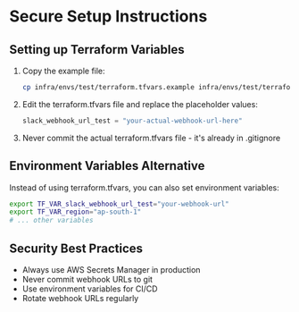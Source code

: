 # Secure Setup Instructions

## Setting up Terraform Variables

1. Copy the example file:

   ```bash
   cp infra/envs/test/terraform.tfvars.example infra/envs/test/terraform.tfvars
   ```

2. Edit the terraform.tfvars file and replace the placeholder values:

   ```terraform
   slack_webhook_url_test = "your-actual-webhook-url-here"
   ```

3. Never commit the actual terraform.tfvars file - it's already in .gitignore

## Environment Variables Alternative

Instead of using terraform.tfvars, you can also set environment variables:

```bash
export TF_VAR_slack_webhook_url_test="your-webhook-url"
export TF_VAR_region="ap-south-1"
# ... other variables
```

## Security Best Practices

- Always use AWS Secrets Manager in production
- Never commit webhook URLs to git
- Use environment variables for CI/CD
- Rotate webhook URLs regularly
